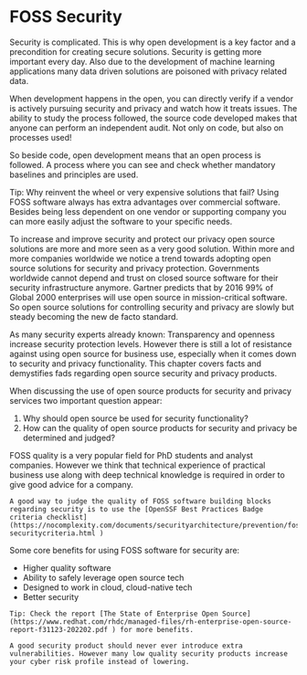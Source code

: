 # FOSS Security

Security is complicated. This is why open development is a key factor and a precondition for creating secure solutions. Security is getting more important every day. Also due to the development of machine learning applications many data driven solutions are poisoned with privacy related data.

When development happens in the open, you can directly verify if a vendor is actively pursuing security and privacy and watch how it treats issues. The ability to study the process followed, the source code developed makes that anyone can perform an independent audit. Not only on code, but also on processes used!

So beside code, open development means that an open process is followed. A process where you can see and check whether mandatory baselines and principles are used.

Tip: Why reinvent the wheel or very expensive solutions that fail?
Using FOSS software always has extra advantages over commercial software. Besides being less dependent on one vendor or supporting company you can more easily adjust the software to your specific needs.

To increase and improve security and protect our privacy open source solutions are more and more seen as a very good solution. Within more and more companies worldwide we notice a trend towards adopting open source solutions for security and privacy protection. Governments worldwide cannot depend and trust on closed source software for their security infrastructure anymore. Gartner predicts that by 2016 99% of Global 2000 enterprises will use open source in mission-critical software. So open source solutions for controlling security and privacy are slowly but steady becoming the new de facto standard. 

As many security experts already known: Transparency and openness increase
security protection levels. However there is still a lot of resistance against using open source for business use, especially when it comes down to security and privacy functionality.
This chapter covers facts and demystifies fads regarding open source security and privacy products. 

When discussing the use of open source products for security and privacy services two important question appear:
1. Why should open source be used for security  functionality?
2. How can the quality of open source products for security and privacy be determined and judged?

FOSS quality is a very popular field for PhD students and analyst companies. However we think that technical experience of practical business use along with deep technical knowledge is required in order to give good advice for a company.

```{tip} Smart and fast quality check for FOSS security software
A good way to judge the quality of FOSS software building blocks regarding security is to use the [OpenSSF Best Practices Badge criteria checklist] (https://nocomplexity.com/documents/securityarchitecture/prevention/foss-securitycriteria.html )

```

Some core benefits for using FOSS software for security are:
* Higher quality software 
*	Ability to safely leverage open source tech
*	Designed to work in cloud, cloud-native tech 
*	Better security 

```{tip} Tip to convince your peers
Tip: Check the report [The State of Enterprise Open Source](https://www.redhat.com/rhdc/managed-files/rh-enterprise-open-source-report-f31123-202202.pdf ) for more benefits.

```

```{warning} Warning: 
A good security product should never ever introduce extra vulnerabilities. However many low quality security products increase your cyber risk profile instead of lowering.
```

